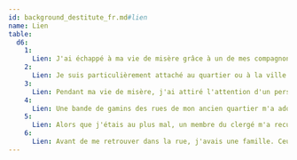```yaml
---
id: background_destitute_fr.md#lien
name: Lien
table:
  d6:
    1:
      Lien: J'ai échappé à ma vie de misère grâce à un de mes compagnons. J'ai juré de lui rendre la pareille.
    2:
      Lien: Je suis particulièrement attaché au quartier ou à la ville où j'ai grandi.
    3:
      Lien: Pendant ma vie de misère, j'ai attiré l'attention d'un personnage puissant à qui j'ai dérobé un bijou. Il cherche à me retrouver et à récupérer son bien.
    4:
      Lien: Une bande de gamins des rues de mon ancien quartier m'a adopté comme un « grand frère ». Je tiens à leur prodiguer de bons conseils, et à les aider à s'en sortir.
    5:
      Lien: Alors que j'étais au plus mal, un membre du clergé m'a recueilli chez lui et m'a offert un repas chaud. J'ai juré depuis d’être un bon chrétien.
    6:
      Lien: Avant de me retrouver dans la rue, j'avais une famille. Ceux qui la composent m'ont abandonné et n'ont pas levé le petit doigt pour m'aider.
---
```


